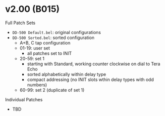 # v2.00 (B015)

Full Patch Sets
- `DD-500 Default.bel`: original configurations
- `DD-500 Sorted.bel`: sorted configuration
  - A+B, C tap configuration
  - 01-19: user set
    - all patches set to INIT 
  - 20-59: set 1
    - starting with Standard, working counter clockwise on dial to Tera Echo
    - sorted alphabetically within delay type
    - compact addressing (no INIT slots wthin delay types with odd numbers)
  - 60-99: set 2 (duplicate of set 1)

Individual Patches
- TBD